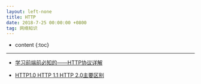 ```yaml
---
layout: left-none
title: HTTP
date: 2018-7-25 00:00:00 +0800
tag: 网络知识
---
```

* content
{:toc}
<hr>

+ [学习前端前必知的——HTTP协议详解](https://www.cnblogs.com/chaoran/p/4783633.html)

+ [HTTP1.0 HTTP 1.1 HTTP 2.0主要区别](https://blog.csdn.net/linsongbin1/article/details/54980801)
